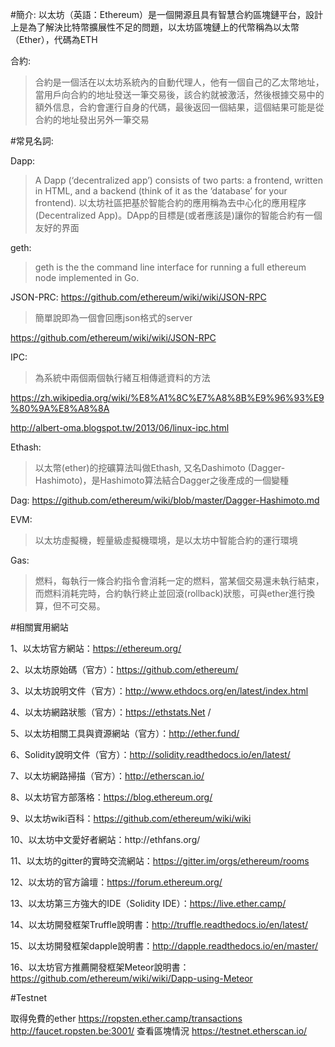 #簡介:
以太坊（英語：Ethereum）是一個開源且具有智慧合約區塊鏈平台，設計上是為了解決比特幣擴展性不足的問題，以太坊區塊鏈上的代幣稱為以太幣（Ether），代碼為ETH

合約:

>合約是一個活在以太坊系統內的自動代理人，他有一個自己的乙太幣地址，當用戶向合約的地址發送一筆交易後，該合約就被激活，然後根據交易中的額外信息，合約會運行自身的代碼，最後返回一個結果，這個結果可能是從合約的地址發出另外一筆交易



#常見名詞:

Dapp:
>A Dapp (‘decentralized app’) consists of two parts: a frontend, written in HTML, and a backend (think of it as the ‘database’ for your frontend).
以太坊社區把基於智能合約的應用稱為去中心化的應用程序(Decentralized App)。DApp的目標是(或者應該是)讓你的智能合約有一個友好的界面

geth:

>geth is the the command line interface for running a full ethereum node implemented in Go. 

JSON-PRC:
https://github.com/ethereum/wiki/wiki/JSON-RPC
>簡單說即為一個會回應json格式的server

https://github.com/ethereum/wiki/wiki/JSON-RPC


IPC:

>為系統中兩個兩個執行緒互相傳遞資料的方法

https://zh.wikipedia.org/wiki/%E8%A1%8C%E7%A8%8B%E9%96%93%E9%80%9A%E8%A8%8A

http://albert-oma.blogspot.tw/2013/06/linux-ipc.html

Ethash:

>以太幣(ether)的挖礦算法叫做Ethash, 又名Dashimoto (Dagger-Hashimoto)，是Hashimoto算法結合Dagger之後產成的一個變種

Dag:
https://github.com/ethereum/wiki/blob/master/Dagger-Hashimoto.md


EVM:
>以太坊虛擬機，輕量級虛擬機環境，是以太坊中智能合約的運行環境

Gas:
>燃料，每執行一條合約指令會消耗一定的燃料，當某個交易還未執行結束，而燃料消耗完時，合約執行終止並回滾(rollback)狀態，可與ether進行換算，但不可交易。

#相關實用網站

1、以太坊官方網站：https://ethereum.org/

2、以太坊原始碼（官方）：https://github.com/ethereum/

3、以太坊說明文件（官方）：http://www.ethdocs.org/en/latest/index.html

4、以太坊網路狀態（官方）：https://ethstats.Net /

5、以太坊相關工具與資源網站（官方）：http://ether.fund/

6、Solidity說明文件（官方）：http://solidity.readthedocs.io/en/latest/

7、以太坊網路掃描（官方）：http://etherscan.io/

8、以太坊官方部落格：https://blog.ethereum.org/

9、以太坊wiki百科：https://github.com/ethereum/wiki/wiki

10、以太坊中文愛好者網站：http://ethfa​​ns.org/

11、以太坊的gitter的實時交流網站：https://gitter.im/orgs/ethereum/rooms    

12、以太坊的官方論壇：https://forum.ethereum.org/

13、以太坊第三方強大的IDE（Solidity IDE）：https://live.ether.camp/

14、以太坊開發框架Truffle說明書：http://truffle.readthedocs.io/en/latest/

15、以太坊開發框架dapple說明書：http://dapple.readthedocs.io/en/master/

16、以太坊官方推薦開發框架Meteor說明書：https://github.com/ethereum/wiki/wiki/Dapp-using-Meteor

#Testnet

取得免費的ether 
https://ropsten.ether.camp/transactions
http://faucet.ropsten.be:3001/
查看區塊情況  https://testnet.etherscan.io/

